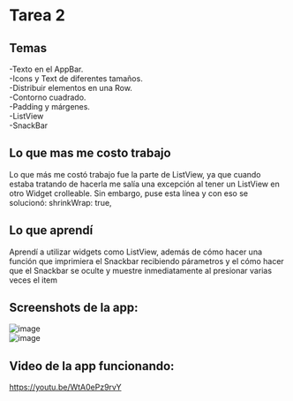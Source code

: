 # Tarea 2  

## Temas    
-Texto en el AppBar.  
-Icons y Text de diferentes tamaños.  
-Distribuir elementos en una Row.  
-Contorno cuadrado.  
-Padding y márgenes.    
-ListView  
-SnackBar  

## Lo que mas me costo trabajo  
Lo que más me costó trabajo fue la parte de ListView, ya que cuando estaba tratando de hacerla me salía una excepción al tener un ListView en otro Widget crolleable. Sin embargo, puse esta línea y con eso se solucionó: shrinkWrap: true,
  
## Lo que aprendí  
Aprendí a utilizar widgets como ListView, además de cómo hacer una función que imprimiera el Snackbar recibiendo párametros y el cómo hacer que el Snackbar se oculte y muestre inmediatamente al presionar varias veces el item


## Screenshots de la app:  
![image](https://github.com/josefranciscogv/PMD_T2/assets/60234623/cadb0b15-1dbd-4829-aa33-a16ec0adf1e0)  
![image](https://github.com/josefranciscogv/PMD_T2/assets/60234623/e6c4596a-2d5a-4510-a1dd-c029178fac4a)

## Video de la app funcionando:  
https://youtu.be/WtA0ePz9rvY   
